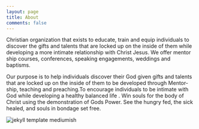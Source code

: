 ```yaml
---
layout: page
title: About
comments: false
---
```

Christian organization that exists to educate, train and equip individuals to discover the gifts and talents that are locked up on the inside of them while developing a more intimate relationship with Christ Jesus. We offer mentor ship courses, conferences, speaking engagements, weddings and baptisms.

Our purpose is to help individuals discover their God given gifts and talents that are locked up on the inside of them to be developed through Mentor-ship, teaching and preaching.To encourage individuals to be intimate with God while developing a healthy balanced life . Win souls for the body of Christ using the demonstration of Gods Power. See the hungry fed, the sick healed, and souls in bondage set free.

![jekyll template mediumish]({{site.baseurl}}/assets/images/1.jpg)

